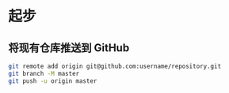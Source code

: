 # 起步

## 将现有仓库推送到 GitHub

```sh
git remote add origin git@github.com:username/repository.git
git branch -M master
git push -u origin master

```
